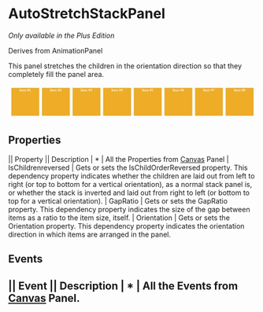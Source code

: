 # AutoStretchStackPanel
_Only available in the Plus Edition_

Derives from AnimationPanel

This panel stretches the children in the orientation direction so that they completely fill the panel area.

![](AutoStretchStackPanel_autostretchstackpanel.jpg)

## Properties
|| Property || Description
| * | All the Properties from [Canvas](Canvas) Panel
| IsChildrenreversed | Gets or sets the IsChildOrderReversed property. This dependency property indicates whether the children are laid out from left to right (or top to bottom for a vertical orientation), as a normal stack panel is, or whether the stack is inverted and laid out from right to left (or bottom to top for a vertical orientation).
| GapRatio | Gets or sets the GapRatio property. This dependency property indicates the size of the gap between items as a ratio to the item size, itself.
| Orientation | Gets or sets the Orientation property. This dependency property indicates the orientation direction in which items are arranged in the panel.

## Events
|| Event || Description
| * | All the Events from [Canvas](Canvas) Panel.
---